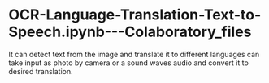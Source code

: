 # OCR-Language-Translation-Text-to-Speech.ipynb---Colaboratory_files
It can detect text from the image and translate it to different languages can take input as photo by camera or a sound waves audio and convert it to desired translation.
